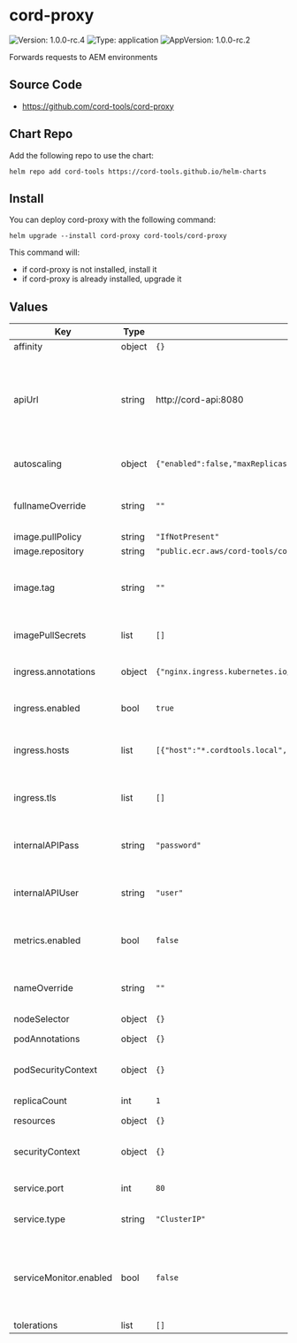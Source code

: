 # cord-proxy

![Version: 1.0.0-rc.4](https://img.shields.io/badge/Version-1.0.0--rc.4-informational?style=flat-square) ![Type: application](https://img.shields.io/badge/Type-application-informational?style=flat-square) ![AppVersion: 1.0.0-rc.2](https://img.shields.io/badge/AppVersion-1.0.0--rc.2-informational?style=flat-square)

Forwards requests to AEM environments

## Source Code

* <https://github.com/cord-tools/cord-proxy>

## Chart Repo

Add the following repo to use the chart:

```console
helm repo add cord-tools https://cord-tools.github.io/helm-charts
```

## Install

You can deploy cord-proxy with the following command:

```console
helm upgrade --install cord-proxy cord-tools/cord-proxy
```

This command will:
* if cord-proxy is not installed, install it
* if cord-proxy is already installed, upgrade it

## Values

| Key | Type | Default | Description |
|-----|------|---------|-------------|
| affinity | object | `{}` |  |
| apiUrl | string | http://cord-api:8080 | URL to internal cord-api. Most likely this will be the Kubernetes DNS name for the cord-api service. |
| autoscaling | object | `{"enabled":false,"maxReplicas":100,"minReplicas":1,"targetCPUUtilizationPercentage":80}` | Horizontal Pod Autoscaling configuration |
| fullnameOverride | string | `""` | Override the generated fullname for resources |
| image.pullPolicy | string | `"IfNotPresent"` |  |
| image.repository | string | `"public.ecr.aws/cord-tools/cord-proxy"` |  |
| image.tag | string | `""` | Overrides the image tag whose default is the chart appVersion. |
| imagePullSecrets | list | `[]` | Secrets needed to pull the image |
| ingress.annotations | object | `{"nginx.ingress.kubernetes.io/proxy-body-size":"0"}` | Annotations to add to the ingress |
| ingress.enabled | bool | `true` | Enable creating an Ingress |
| ingress.hosts | list | `[{"host":"*.cordtools.local","paths":[{"path":"/"}]}]` | Hosts to define for the ingress. This should be a wildcard. |
| ingress.tls | list | `[]` | TLS certificates to add to the ingress |
| internalAPIPass | string | `"password"` | The password to use for internal calls to the cord-api |
| internalAPIUser | string | `"user"` | The user to use for internal calls to the cord-api |
| metrics.enabled | bool | `false` | Enable prometheus metric collection |
| nameOverride | string | `""` | Override the generated name for resources |
| nodeSelector | object | `{}` |  |
| podAnnotations | object | `{}` | Annotations to add to pods |
| podSecurityContext | object | `{}` | Security context to set on the pods |
| replicaCount | int | `1` | Number of replicas |
| resources | object | `{}` |  |
| securityContext | object | `{}` | Security context to set on the container |
| service.port | int | `80` | The port to use for the service |
| service.type | string | `"ClusterIP"` | The type of service to use for cord-proxy |
| serviceMonitor.enabled | bool | `false` | Enable creating a ServiceMonitor for collecting metrics using Prometheus Operator |
| tolerations | list | `[]` |  |
